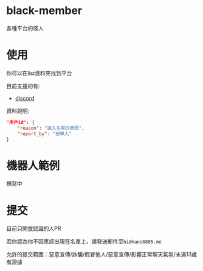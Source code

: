 # black-member
各種平台的怪人


# 使用
你可以在list資料夾找到平台

目前支援的有:

- [discord](https://raw.githubusercontent.com/HansHans135/black-member/main/list/discord.json)

資料說明:
```json
"用戶id": {
    "reason": "進入名單的原因",
    "report_by": "檢舉人"
}
```

# 機器人範例
撰寫中


# 提交
目前只開放認識的人PR

若你認為你不因應該出現在名單上，請發送郵件至`hi@hans0805.me`

允許的提交範圍：惡意宣傳/詐騙/假冒他人/惡意宣傳/影響正常聊天氣氛/未滿13歲有證據
